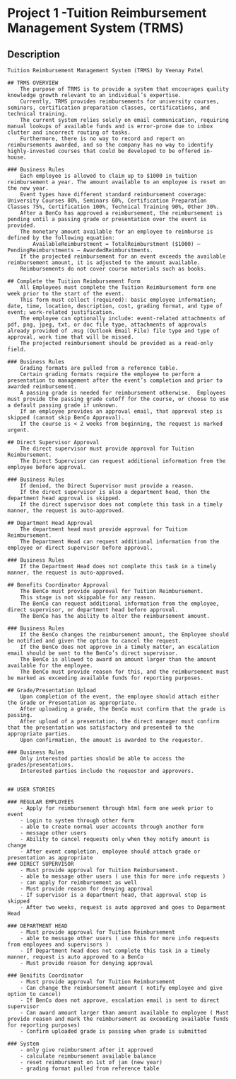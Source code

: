 # Project 1 -Tuition Reimbursement Management System (TRMS) 

## Description
	Tuition Reimbursement Management System (TRMS) by Veenay Patel

	## TRMS OVERVIEW
		The purpose of TRMS is to provide a system that encourages quality knowledge growth relevant to an individual’s expertise.   
		Currently, TRMS provides reimbursements for university courses, seminars, certification preparation classes, certifications, and technical training.  
		The current system relies solely on email communication, requiring manual lookups of available funds and is error-prone due to inbox clutter and incorrect routing of tasks.  
		Furthermore, there is no way to record and report on reimbursements awarded, and so the company has no way to identify highly-invested courses that could be developed to be offered in-house.

	### Business Rules
		Each employee is allowed to claim up to $1000 in tuition reimbursement a year. The amount available to an employee is reset on the new year.  
		Event types have different standard reimbursement coverage: University Courses 80%, Seminars 60%, Certification Preparation Classes 75%, Certification 100%, Technical Training 90%, Other 30%.  
		After a BenCo has approved a reimbursement, the reimbursement is pending until a passing grade or presentation over the event is provided.  
		The monetary amount available for an employee to reimburse is defined by the following equation: 
			AvailableReimburstment = TotalReimburstment ($1000) – PendingReimburstments – AwardedReimburstments.  
		If the projected reimbursement for an event exceeds the available reimbursement amount, it is adjusted to the amount available.  
		Reimbursements do not cover course materials such as books.
		
	## Complete the Tuition Reimbursement Form
		All Employees must complete the Tuition Reimbursement form one week prior to the start of the event.  
		This form must collect (required): basic employee information; date, time, location, description, cost, grading format, and type of event; work-related justification.  
		The employee can optionally include: event-related attachments of pdf, png, jpeg, txt, or doc file type, attachments of approvals already provided of .msg (Outlook Email File) file type and type of approval, work time that will be missed.  
		The projected reimbursement should be provided as a read-only field.
		
	### Business Rules
		Grading formats are pulled from a reference table.  
		Certain grading formats require the employee to perform a presentation to management after the event’s completion and prior to awarded reimbursement.  
		A passing grade is needed for reimbursement otherwise.  Employees must provide the passing grade cutoff for the course, or choose to use a default passing grade if unknown.  
		If an employee provides an approval email, that approval step is skipped (cannot skip BenCo Approval).  
		If the course is < 2 weeks from beginning, the request is marked urgent.
	
	## Direct Supervisor Approval
		The direct supervisor must provide approval for Tuition Reimbursement.  
		The Direct Supervisor can request additional information from the employee before approval. 
		
	### Business Rules
		If denied, the Direct Supervisor must provide a reason.  
		If the direct supervisor is also a department head, then the department head approval is skipped.  
		If the direct supervisor does not complete this task in a timely manner, the request is auto-approved. 
	
	## Department Head Approval
		The department head must provide approval for Tuition Reimbursement.  
		The Department Head can request additional information from the employee or direct supervisor before approval.
		
	### Business Rules
		If the Department Head does not complete this task in a timely manner, the request is auto-approved.

	## Benefits Coordinator Approval
		The BenCo must provide approval for Tuition Reimbursement.  
		This stage is not skippable for any reason.  
		The BenCo can request additional information from the employee, direct supervisor, or department head before approval. 
		The BenCo has the ability to alter the reimbursement amount.

	### Business Rules
		If the BenCo changes the reimbursement amount, the Employee should be notified and given the option to cancel the request.  
		If the BenCo does not approve in a timely matter, an escalation email should be sent to the BenCo’s direct supervisor.  
		The BenCo is allowed to award an amount larger than the amount available for the employee.  
		The BenCo must provide reason for this, and the reimbursement must be marked as exceeding available funds for reporting purposes.

	## Grade/Presentation Upload
		Upon completion of the event, the employee should attach either the Grade or Presentation as appropriate.  
		After uploading a grade, the BenCo must confirm that the grade is passing.  
		After upload of a presentation, the direct manager must confirm that the presentation was satisfactory and presented to the appropriate parties.  
		Upon confirmation, the amount is awarded to the requestor.
		
	### Business Rules
		Only interested parties should be able to access the grades/presentations.  
		Interested parties include the requestor and approvers.  
		
	
	## USER STORIES
	
	### REGULAR EMPLOYEES
		- Apply for reimbursement through html form one week prior to event
		- Login to system through other form
		- able to create normal user accounts through another form
		- message other users
		- Ability to cancel requests only when they notify amount is change
		- After event completion, employee should attach grade or presentation as appropriate
	### DIRECT SUPERVISOR
		- Must provide approval for Tuition Reimbursement. 
		- able to message other users ( use this for more info requests )
		- can apply for reimbursement as well
		- Must provide reason for denying approval
		- If supervisor is a department head, that approval step is skipped
		- After two weeks, request is auto approved and goes to Deparment Head

	### DEPARTMENT HEAD 
		- Must provide approval for Tuition Reimbursement
		- able to message other users ( use this for more info requests from employees and supervisors )
		- If Department head does not complete this task in a timely manner, request is auto approved to a BenCo
		- Must provide reason for denying approval

	### Benifits Coordinator
		- Must provide approval for Tuition Reimbursement
		- Can change the reimbursement amount ( notify employee and give option to cancel)
		- If BenCo does not approve, escalation email is sent to direct supervisor
		- Can award amount larger than amount available to employee ( Must provide reason and mark the reimbursement as exceeding available funds for reporting purposes)
		- Confirm uploaded grade is passing when grade is submitted

	### System
		- only give reimbursment after it approved
		- calculate reimbursement available balance
		- reset reimbursment on 1st of jan (new year)
		- grading format pulled from reference table

